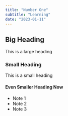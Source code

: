```yaml
---
title: "Number One"
subtitle: "Learning"
date: "2023-01-11"
---
```


## Big Heading

This is a large heading

### Small Heading

This is a small heading

#### Even Smaller Heading Now

-   Note 1
-   Note 2
-   Note 3
